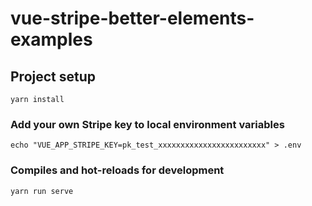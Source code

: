 # vue-stripe-better-elements-examples

## Project setup

```
yarn install
```

### Add your own Stripe key to local environment variables

```
echo "VUE_APP_STRIPE_KEY=pk_test_xxxxxxxxxxxxxxxxxxxxxxxx" > .env
```

### Compiles and hot-reloads for development

```
yarn run serve
```
